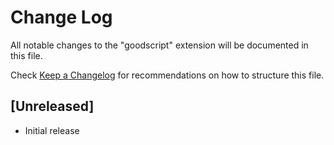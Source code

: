 # Change Log

All notable changes to the "goodscript" extension will be documented in this file.

Check [Keep a Changelog](http://keepachangelog.com/) for recommendations on how to structure this file.

## [Unreleased]

- Initial release